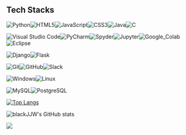 ## Tech Stacks
<img alt="Python" src ="https://img.shields.io/badge/Python-FAFAFA.svg?&style=for-the-badge&logo=Python&logoColor=black"/><img alt="HTML5" src ="https://img.shields.io/badge/HTML5-FAFAFA.svg?&style=for-the-badge&logo=HTML5&logoColor=black"/><img alt="JavaScript" src ="https://img.shields.io/badge/JavaScript-FAFAFA.svg?&style=for-the-badge&logo=JavaScript&logoColor=black"/><img alt="CSS3" src ="https://img.shields.io/badge/CSS3-FAFAFA.svg?&style=for-the-badge&logo=CSS3&logoColor=black"/><img alt="Java" src ="https://img.shields.io/badge/Java-FAFAFA.svg?&style=for-the-badge&logo=Java&logoColor=black"/><img alt="C" src ="https://img.shields.io/badge/C-FAFAFA.svg?&style=for-the-badge&logo=C&logoColor=black"/>   

<img alt="Visual Studio Code" src="https://img.shields.io/badge/VScode-FAFAFA.svg?&style=for-the-badge&logo=Visual%20Studio%20Code&logoColor=black"/><img alt="PyCharm" src="https://img.shields.io/badge/PyCharm-FAFAFA.svg?&style=for-the-badge&logo=PyCharm&logoColor=black"/><img alt="Spyder" src="https://img.shields.io/badge/Spyder-FAFAFA.svg?&style=for-the-badge&logo=Spyder%20IDE&logoColor=black"/><img alt="Jupyter" src="https://img.shields.io/badge/Jupyter-FAFAFA.svg?&style=for-the-badge&logo=Jupyter&logoColor=black"/><img alt="Google_Colab" src="https://img.shields.io/badge/Colab-FAFAFA.svg?&style=for-the-badge&logo=Google%20Colab&logoColor=black"/><img alt="Eclipse" src="https://img.shields.io/badge/Eclipse-FAFAFA.svg?&style=for-the-badge&logo=Eclipse%20IDE&logoColor=black"/>   

<img alt="Django" src ="https://img.shields.io/badge/Django-FAFAFA.svg?&style=for-the-badge&logo=Django&logoColor=black"/><img alt="Flask" src ="https://img.shields.io/badge/Flask-FAFAFA.svg?&style=for-the-badge&logo=Flask&logoColor=black"/>   

<img alt="Git" src="https://img.shields.io/badge/Git-FAFAFA.svg?&style=for-the-badge&logo=Git&logoColor=black"/><img alt="GitHub" src="https://img.shields.io/badge/GitHub-FAFAFA.svg?&style=for-the-badge&logo=GitHub&logoColor=black"/><img alt="Slack" src="https://img.shields.io/badge/Slack-FAFAFA.svg?&style=for-the-badge&logo=Slack&logoColor=black"/>   

<img alt="Windows" src="https://img.shields.io/badge/Windows-FAFAFA.svg?&style=for-the-badge&logo=Windows&logoColor=black"/><img alt="Linux" src="https://img.shields.io/badge/Linux-FAFAFA.svg?&style=for-the-badge&logo=Linux&logoColor=black"/>   

<img alt="MySQL" src="https://img.shields.io/badge/MySQL-FAFAFA.svg?&style=for-the-badge&logo=MySQL&logoColor=black"/><img alt="PostgreSQL" src="https://img.shields.io/badge/PostgreSQL-FAFAFA.svg?&style=for-the-badge&logo=PostgreSQL&logoColor=black"/>


[![Top Langs](https://github-readme-stats.vercel.app/api/top-langs/?username=blackJJW&layout=compact)](https://github.com/blackJJW/github-readme-stats)




![blackJJW's GitHub stats](https://github-readme-stats.vercel.app/api?username=blackJJW&show_icons=true&theme=dark)



<a href="https://github.com/anuraghazra/github-readme-stats">
  <img align="center" src="https://github-readme-stats.vercel.app/api/pin/?username=blackJJW&repo=github-readme-stats" />
</a>
